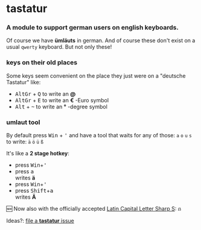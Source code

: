 # tastatur

### A module to support **german users** on **english keyboards**.

Of course we have **ümläuts** in german. And of course these don't exist on a usual `qwerty` keyboard. But not only these!

### keys on their old places
Some keys seem convenient on the place they just were on a "deutsche Tastatur" like:

- <kbd>AltGr</kbd> + <kbd>Q</kbd> to write an **@**
- <kbd>AltGr</kbd> + <kbd>E</kbd> to write an **€** -Euro symbol
- <kbd>Alt</kbd> + <kbd>~</kbd> to write an **°** -degree symbol

### umlaut tool
By default press <kbd>Win</kbd> + <kbd>'</kbd> and have a tool that waits for any of those:
`a` `o` `u` `s` to write:
`ä` `ö` `ü` `ß`

It's like a **2 stage hotkey**:
- press <kbd>Win</kbd>+<kbd>'</kbd>
- press <kbd>a</kbd>
<br>writes **ä**
- press <kbd>Win</kbd>+<kbd>'</kbd>
- press <kbd>Shift</kbd>+<kbd>a</kbd>
<br>writes **Ä**

🆕 Now also with the officially accepted [Latin Capital Letter Sharp S](https://unicode-table.com/en/1E9E/): `ẞ`


Ideas?: [file a **tastatur** issue](https://github.com/ewerybody/a2.modules/issues/new?labels=mod%3Atastatur)

